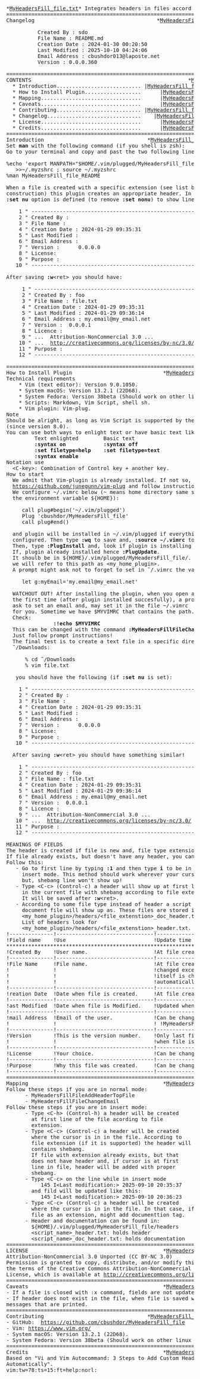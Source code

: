 <!DOCTYPE html>
<html>
<head>
<meta charset="UTF-8">
<meta name="Generator" content="Vim/9.1">
<meta name="plugin-version" content="vim9.0_v2">
<meta name="syntax" content="none">
<meta name="settings" content="use_css,no_foldcolumn,expand_tabs,pre_wrap,prevent_copy=,use_input_for_pc=none">
<meta name="colorscheme" content="none">
<!--
<style>
pre { white-space: pre-wrap; font-family: monospace; color: #ffffff; background-color: #000000; }
body { font-family: monospace; color: #ffffff; background-color: #000000; }
* { font-size: 1em; }
a { color: inherit; }
a:link { color: white; background-color: transparent; text-decoration: none;}
a:visited { color: white; background-color: transparent; text-decoration: none; }
a:hover { color: white; background-color: transparent; text-decoration: none; } 
a:active { color: white; background-color: transparent; text-decoration: underline; }
</style>-->
</head>
<body>
<pre id='vimCodeElement'>
*<a id="README.md" href="">MyHeadersFill_file.txt</a>* Integrates headers in files accord to extensions
==============================================================================
Changelog                                       *<a id="MyHeadersFill_file_Changelog" href="">MyHeadersFill_file_Changelog</a>*
<!--&gt;a:link { color: white; background-color: transparent; text-decoration: none;}
a:visited { color: white; background-color: transparent; text-decoration: none; }
a:hover { color: white; background-color: transparent; text-decoration: none; } 
a:active { color: white; background-color: transparent; text-decoration: underline; }
-->
          Created By : sdo
          File Name : README.md
          Creation Date : 2024-01-30 00:20:50
          Last Modified : 2025-10-10 04:24:06
          Email Address : cbushdor013@laposte.net
          Version : 0.0.0.360
<!--&lt;a:link { color: white; background-color: transparent; text-decoration: none;}
a:visited { color: white; background-color: transparent; text-decoration: none; }
a:hover { color: white; background-color: transparent; text-decoration: none; } 
a:active { color: white; background-color: transparent; text-decoration: underline; }
-->
==============================================================================
CONTENTS                                                  *<a id="MyHeadersFill_file" href="">MyHeadersFill_file</a>*
  * Introduction........................... |<a href="#MyHeadersFill_file_Introduction">MyHeadersFill_file_Introduction</a>|
  * How to Install Plugin..................      |<a href="#MyHeadersFill_file_Install">MyHeadersFill_file_Install</a>|
  * Mapping................................      |<a href="#MyHeadersFill_file_Mapping">MyHeadersFill_file_Mapping</a>|
  * Caveats................................      |<a href="#MyHeadersFill_file_Caveats">MyHeadersFill_file_Caveats</a>|
  * Contributing........................... |<a href="#MyHeadersFill_file_Contributing">MyHeadersFill_file_Contributing</a>|
  * Changelog..............................    |<a href="#MyHeadersFill_file_Changelog">MyHeadersFill_file_Changelog</a>|
  * License................................      |<a href="#MyHeadersFill_file_License">MyHeadersFill_file_License</a>|
  * Credits................................      |<a href="#MyHeadersFill_file_Credits">MyHeadersFill_file_Credits</a>|
==============================================================================
Introduction                                 *<a id="MyHeadersFill_file_Introduction" href="">MyHeadersFill_file_Introduction</a>*
Set <strong>man</strong> with the following command (if you shell is zsh):
Go to your terminal and copy and past the two following lines (% is prompt):
<!--&gt;vima:link { color: white; background-color: transparent; text-decoration: none;}
a:visited { color: white; background-color: transparent; text-decoration: none; }
a:hover { color: white; background-color: transparent; text-decoration: none; } 
a:active { color: white; background-color: transparent; text-decoration: underline; }
-->
%echo 'export MANPATH="$HOME/.vim/plugged/MyHeadersFill_file/man:$MANPATH";'\
   &gt;&gt;~/.myzshrc ; source ~/.myzshrc
%man MyHeadersFill_file_README
<!--&lt;a:link { color: white; background-color: transparent; text-decoration: none;}
a:visited { color: white; background-color: transparent; text-decoration: none; }
a:hover { color: white; background-color: transparent; text-decoration: none; } 
a:active { color: white; background-color: transparent; text-decoration: underline; }
-->
When a file is created with a specific extension (see list below under
construction) this plugin creates an appropriate header. In ˜/.vimrc the
<strong>:set nu</strong> option is defined (to remove <strong>:set nonu</strong>) to show line number.
<!--&gt;vima:link { color: white; background-color: transparent; text-decoration: none;}
a:visited { color: white; background-color: transparent; text-decoration: none; }
a:hover { color: white; background-color: transparent; text-decoration: none; } 
a:active { color: white; background-color: transparent; text-decoration: underline; }
-->
    1 " ------------------------------------------------------
    2 " Created By :
    3 " File Name :
    4 " Creation Date : 2024-01-29 09:35:31
    5 " Last Modified :
    6 " Email Address :
    7 " Version :      0.0.0.0
    8 " License:
    9 " Purpose :
   10 " ------------------------------------------------------
<!--&lt;a:link { color: white; background-color: transparent; text-decoration: none;}
a:visited { color: white; background-color: transparent; text-decoration: none; }
a:hover { color: white; background-color: transparent; text-decoration: none; } 
a:active { color: white; background-color: transparent; text-decoration: underline; }
-->
After saving <strong>:w</strong>&lt;ret&gt; you should have:
<!--&gt;vima:link { color: white; background-color: transparent; text-decoration: none;}
a:visited { color: white; background-color: transparent; text-decoration: none; }
a:hover { color: white; background-color: transparent; text-decoration: none; } 
a:active { color: white; background-color: transparent; text-decoration: underline; }
-->
     1 " ------------------------------------------------------
     2 " Created By : foo
     3 " File Name : file.txt
     4 " Creation Date : 2024-01-29 09:35:31
     5 " Last Modified : 2024-01-29 09:36:14
     6 " Email Address : my.email@my_email.net
     7 " Version :  0.0.0.1
     8 " Licence :
     9 " ...  Attribution-NonCommercial 3.0 ...
    10 " ...  <a href="http://creativecommons.org/licenses/by-nc/3.0/">http://creativecommons.org/licenses/by-nc/3.0/</a> ...
    11 " Purpose :
    12 " ------------------------------------------------------
<!--&lt;a:link { color: white; background-color: transparent; text-decoration: none;}
a:visited { color: white; background-color: transparent; text-decoration: none; }
a:hover { color: white; background-color: transparent; text-decoration: none; } 
a:active { color: white; background-color: transparent; text-decoration: underline; }
-->
==============================================================================
How to Install Plugin                             *<a id="MyHeadersFill_file_Install" href="">MyHeadersFill_file_Install</a>*
Technical requirements
    * Vim (text editor): Version 9.0.1050.
    * System macOS: Version 13.2.1 (22D68).
    * System Fedora: Version 38beta (Should work on other linux distros too).
    * Scripts: Markdown, Vim Script, shell sh.
    * Vim plugin: Vim-plug.
Note
Should be alright, as long as Vim Script is supported by the editor
(since version 8.0).
You can use both ways to enlight text or have basic text like this:
         Text enlighted        Basic text
         <strong>:syntax on</strong>            <strong>:syntax off</strong>
         <strong>:set filetype=help</strong>    <strong>:set filetype=text</strong>
         <strong>:syntax enable</strong>
Notation use
  &lt;C-key&gt;: Combination of Control key + another key.
How to start
  We admit that Vim-plugin is already installed. If not so, go to
  <a href="https://github.com/junegunn/vim-plug">https://github.com/junegunn/vim-plug</a> and follow instructions.
  We configure ~/.vimrc below (~ means home directory same story for
  the environment variable ${HOME}):
<!--&gt;vima:link { color: white; background-color: transparent; text-decoration: none;}
a:visited { color: white; background-color: transparent; text-decoration: none; }
a:hover { color: white; background-color: transparent; text-decoration: none; } 
a:active { color: white; background-color: transparent; text-decoration: underline; }
-->
     call plug#begin('~/.vim/plugged')
     Plug 'cbushdor/MyHeadersFill_file'
     call plug#end()
<!--&lt;a:link { color: white; background-color: transparent; text-decoration: none;}
a:visited { color: white; background-color: transparent; text-decoration: none; }
a:hover { color: white; background-color: transparent; text-decoration: none; } 
a:active { color: white; background-color: transparent; text-decoration: underline; }
-->
  and plugin will be installed in ~/.vim/plugged if everything is well
  configured. Then type <strong>:wq</strong> to save and, <strong>:source ~/.vimrc</strong> to relaunch.
  Then, type <strong>:PlugInstall</strong> and, look if plugin is installing itself.
  If, plugin already installed hence <strong>:PlugUpdate</strong>.
  It shoulb be in ${HOME}/.vim/plugged/MyHeadersFill_file/. Later on,
  we will refer to this path as &lt;my_home_plugin&gt;.
  A prompt might ask not to forget to set in ˜/.vimrc the variable email:
<!--&gt;vima:link { color: white; background-color: transparent; text-decoration: none;}
a:visited { color: white; background-color: transparent; text-decoration: none; }
a:hover { color: white; background-color: transparent; text-decoration: none; } 
a:active { color: white; background-color: transparent; text-decoration: underline; }
-->
     let g:myEmail='my.email@my_email.net'
<!--&lt;a:link { color: white; background-color: transparent; text-decoration: none;}
a:visited { color: white; background-color: transparent; text-decoration: none; }
a:hover { color: white; background-color: transparent; text-decoration: none; } 
a:active { color: white; background-color: transparent; text-decoration: underline; }
-->
  WATCHOUT OUT! After installing the plugin, when you open a file for
  the first time (after plugin installed succesfully), a prompt may
  ask to set an email and, may set it in the file ~/.vimrc
  for you. Sometime we have $MYVIMRC that contains the path.
  Check:
               <strong>:!echo $MYVIMRC</strong>
  This can be changed with the command <strong>:MyHeadersFillFileChangeEmail</strong>.
  Just follow prompt instructions!
  The final test is to create a text file in a specific directory s.a
  ˜/Downloads:
<!--&gt;a:link { color: white; background-color: transparent; text-decoration: none;}
a:visited { color: white; background-color: transparent; text-decoration: none; }
a:hover { color: white; background-color: transparent; text-decoration: none; } 
a:active { color: white; background-color: transparent; text-decoration: underline; }
-->
      % cd ˜/Downloads
      % vim file.txt
<!--&lt;a:link { color: white; background-color: transparent; text-decoration: none;}
a:visited { color: white; background-color: transparent; text-decoration: none; }
a:hover { color: white; background-color: transparent; text-decoration: none; } 
a:active { color: white; background-color: transparent; text-decoration: underline; }
-->
   you should have the following (if <strong>:set nu</strong> is set):
<!--&gt;vima:link { color: white; background-color: transparent; text-decoration: none;}
a:visited { color: white; background-color: transparent; text-decoration: none; }
a:hover { color: white; background-color: transparent; text-decoration: none; } 
a:active { color: white; background-color: transparent; text-decoration: underline; }
-->
    1 " ------------------------------------------------------
    2 " Created By :
    3 " File Name :
    4 " Creation Date : 2024-01-29 09:35:31
    5 " Last Modified :
    6 " Email Address :
    7 " Version :      0.0.0.0
    8 " License:
    9 " Purpose :
   10 " ------------------------------------------------------
<!--&lt;a:link { color: white; background-color: transparent; text-decoration: none;}
a:visited { color: white; background-color: transparent; text-decoration: none; }
a:hover { color: white; background-color: transparent; text-decoration: none; } 
a:active { color: white; background-color: transparent; text-decoration: underline; }
-->
  After saving <strong>:w</strong>&lt;ret&gt; you should have something similar!
<!--&gt;vima:link { color: white; background-color: transparent; text-decoration: none;}
a:visited { color: white; background-color: transparent; text-decoration: none; }
a:hover { color: white; background-color: transparent; text-decoration: none; } 
a:active { color: white; background-color: transparent; text-decoration: underline; }
-->
    1 " ------------------------------------------------------
    2 " Created By : foo
    3 " File Name : file.txt
    4 " Creation Date : 2024-01-29 09:35:31
    5 " Last Modified : 2024-01-29 09:36:14
    6 " Email Address : my.email@my_email.net
    7 " Version :  0.0.0.1
    8 " Licence :
    9 " ...  Attribution-NonCommercial 3.0 ...
   10 " ...  <a href="http://creativecommons.org/licenses/by-nc/3.0/">http://creativecommons.org/licenses/by-nc/3.0/</a> ...
   11 " Purpose :
   12 " ------------------------------------------------------
<!--&lt;a:link { color: white; background-color: transparent; text-decoration: none;}
a:visited { color: white; background-color: transparent; text-decoration: none; }
a:hover { color: white; background-color: transparent; text-decoration: none; } 
a:active { color: white; background-color: transparent; text-decoration: underline; }
-->
MEANINGS OF FIELDS
The header is created if file is new and, file type extension supported.
If file already exists, but doesn't have any header, you can create one.
Follow this:
   - Go to first line by typing <strong>:1</strong> and then type <strong>i</strong> to be in
     insert mode. This method should work wherever your cursor is
     but, shebang line won't show up!
   - Type &lt;C-c&gt; (Control-c) a header will show up at first line
     in the current file with shebang according to file extension.
     It will be saved after <strong>:w</strong>&lt;ret&gt;.
   - According to some file type instead of header a script to
     document file will show up as. These files are stored in
     &lt;my_home_plugin&gt;/headers/&lt;file_extenstion&gt;_doc_header.txt.
     List of headers look for
     &lt;my_home_plugin&gt;/headers/&lt;file_extenstion&gt;_header.txt.
!--------------!-------------------------------!------------------------------
!Field name    !Use                            !Update time
*<a id="" href=""></a>*****************************************************************************
!Created By    !User name.                     !At file creation.
!--------------!-------------------------------!------------------------------
!File Name     !File name.                     !At file creation. Cannot be
!              !                               !changed except, if file name
!              !                               !itself is changed. Updated
!              !                               !automatically.
!--------------!-------------------------------!------------------------------
!reation Date  !Date when file is created.     !At file creation.
!--------------!-------------------------------!------------------------------
!ast Modified  !Date when file is Modified.    !Updated when file is saved.
!--------------!-------------------------------!------------------------------
!mail Address  !Email of the user.             !Can be changed within read
!              !                               ! !MyHeadersFill_file_Install!.
!--------------!-------------------------------!------------------------------
!Version       !This is the version number.    !Only last field incremented
!              !                               !when file is saved.
!--------------!-------------------------------!------------------------------
!License       !Your choice.                   !Can be changed anytime!
!--------------!-------------------------------!------------------------------
!Purpose       !Why this file was created.     !Can be changed anytime!
!--------------!-------------------------------!------------------------------
==============================================================================
Mapping                                           *<a id="MyHeadersFill_file_Mapping" href="">MyHeadersFill_file_Mapping</a>*
Follow these steps if you are in normal mode:
      - MyHeadersFillFileAddHeaderTopFile
      - MyHeadersFillFileChangeEmail
Follow these steps if you are in insert mode:
      - Type &lt;C-h&gt; (Control-h) a header will be created
        at first line of the file acording to file
        extension.
      - Type &lt;C-c&gt; (Control-c) a header will be created
        where the cursor is in in the file. According to
        file extension (if it is supported) the header will
        contains shebang.
        If file with extension already exists, but that
        does not have header and, if cursor is at first
        line in file, header will be added with proper
        shebang.
      - Type &lt;C-c&gt; on the line while in insert mode
           145 I&lt;Last modification:&gt; 2025-09-10 20:35:37
        and fild will be updated like this:
           145 I&lt;Last modification:&gt; 2025-09-10 20:36:23
      - Type &lt;C-c&gt; (Control-c) a header will be created
        where the cursor is in in the file. In that case, if
        file as an extension, might add documenttion tag.
      - Header and documentation can be found in:
        ${HOME}/.vim/plugged/MyHeadersFill_file/headers
        &lt;script_name&gt;_header.txt: holds header
        &lt;script_name&gt;_doc_header.txt: holds documentation
==============================================================================
LICENSE                                           *<a id="MyHeadersFill_file_License" href="">MyHeadersFill_file_License</a>*
Attribution-NonCommercial 3.0 Unported (CC BY-NC 3.0)
Permission is granted to copy, distribute, and/or modify this document under
the terms of the Creative Commons Attribution-NonCommercial 3.0 Unported
License, which is available at <a href="http://creativecommons.org/licenses/by-nc/3.0/">http://creativecommons.org/licenses/by-nc/3.0/</a>.
==============================================================================
Caveats                                           *<a id="MyHeadersFill_file_Caveats" href="">MyHeadersFill_file_Caveats</a>*
- If a file is closed with :x command, fields are not updated properly.
- If header does not exist in the file, when file is saved we have error
messages that are printed.
==============================================================================
Contributing                                 *<a id="MyHeadersFill_file_Contributing" href="">MyHeadersFill_file_Contributing</a>*
- GitHub:  <a href="https://github.com/cbushdor/MyHeadersFill_file">https://github.com/cbushdor/MyHeadersFill_file</a>
- Vim&#0058; <a href="https://www.vim.org/">https://www.vim.org/</a>
- System macOS: Version 13.2.1 (22D68).
- System Fedora: Version 38beta (Should work on other linux distros too).
==============================================================================
Credits                                           *<a id="MyHeadersFill_file_Credits" href="">MyHeadersFill_file_Credits</a>*
Based on "Vi and Vim Autocommand: 3 Steps to Add Custom Header To Your File
Automatically".
vim&#0058;tw=78:ts=15:ft=help:norl:
</pre>
</body>
</html>
<!-- vim: set foldmethod=manual : a:link { color: white; background-color: transparent; text-decoration: none;}
a:visited { color: white; background-color: transparent; text-decoration: none; }
a:hover { color: white; background-color: transparent; text-decoration: none; } 
a:active { color: white; background-color: transparent; text-decoration: underline; }
-->
